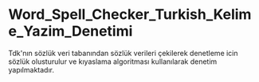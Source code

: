 # Word_Spell_Checker_Turkish_Kelime_Yazim_Denetimi
 Tdk'nın sözlük veri tabanından sözlük verileri çekilerek denetleme icin sözlük olusturulur ve kıyaslama algoritması kullanılarak denetim yapılmaktadır.
